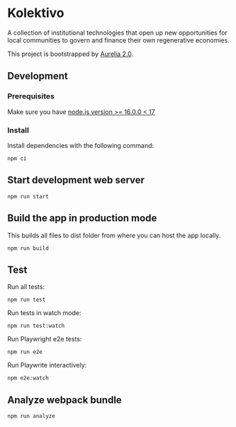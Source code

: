 # Kolektivo

A collection of institutional technologies that open up new opportunities for local communities to govern and finance their own regenerative economies.

This project is bootstrapped by [Aurelia 2.0](https://github.com/aurelia/new).

## Development

### Prerequisites
Make sure you have [node.js version >= 16.0.0 < 17](https://nodejs.org/en/)

### Install
Install dependencies with the following command:
```
npm ci
```

## Start development web server

    npm run start

## Build the app in production mode


This builds all files to dist folder from where you can host the app locally.

```
npm run build
```

## Test

Run all tests:

```
npm run test
```

Run tests in watch mode:

```
npm run test:watch
```

Run Playwright e2e tests:

```
npm run e2e
```

Run Playwrite interactively:

```
npm e2e:watch
```
## Analyze webpack bundle

```
npm run analyze
```
